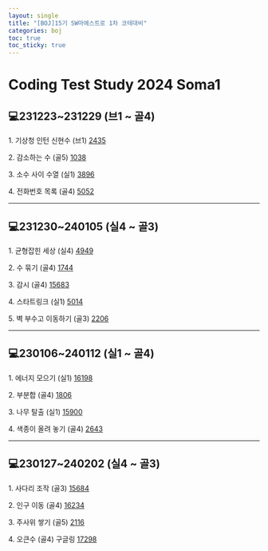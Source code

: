 ```yaml
---
layout: single
title: "[BOJ]15기 SW마에스트로 1차 코테대비"
categories: boj
toc: true
toc_sticky: true
---
```


# Coding Test Study 2024 Soma1

## 💻231223~231229 (브1 ~ 골4)

1\. 기상청 인턴 신현수 (브1)
[2435](https://www.acmicpc.net/problem/2435)

2\. 감소하는 수 (골5)
[1038](https://www.acmicpc.net/problem/1038)

3\. 소수 사이 수열 (실1)
[3896](https://www.acmicpc.net/problem/3896)

4\. 전화번호 목록 (골4)
[5052](https://www.acmicpc.net/problem/5052)

---

## 💻231230~240105 (실4 ~ 골3)

1\. 균형잡힌 세상 (실4)
[4949](https://www.acmicpc.net/problem/4949)

2\. 수 묶기 (골4)
[1744](https://www.acmicpc.net/problem/1744)

3\. 감시 (골4)
[15683](https://www.acmicpc.net/problem/15683)

4\. 스타트링크 (실1)
[5014](https://www.acmicpc.net/problem/5014)

5\. 벽 부수고 이동하기 (골3)
[2206](https://www.acmicpc.net/problem/2206)

---

## 💻230106~240112 (실1 ~ 골4)

1\. 에너지 모으기 (실1)
[16198](https://www.acmicpc.net/problem/16198)

2\. 부분합 (골4)
[1806](https://www.acmicpc.net/problem/1806)

3\. 나무 탈출 (실1)
[15900](https://www.acmicpc.net/problem/15900)

4\. 색종이 올려 놓기 (골4)
[2643](https://www.acmicpc.net/problem/2643)

---

## 💻230127~240202 (실4 ~ 골3)

1\. 사다리 조작 (골3)
[15684](https://www.acmicpc.net/problem/15684)

2\. 인구 이동 (골4)
[16234](https://www.acmicpc.net/problem/16234)

3\. 주사위 쌓기 (골5)
[2116](https://www.acmicpc.net/problem/2116)

4\. 오큰수 (골4) 구글링
[17298](https://www.acmicpc.net/problem/17298)
